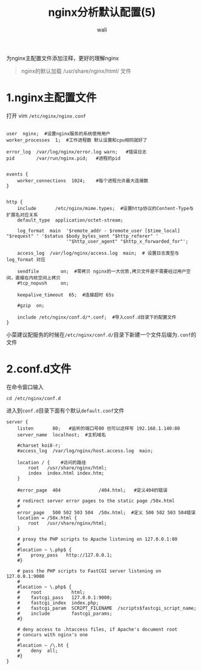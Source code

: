 ﻿---
layout: post
title: nginx分析默认配置(5)  #标题
tagline: 基于Nginx的中间架构
category: nginx      #分类
author: wali    #作者
tag: nginx     #标签
ghurl:        #github url
ghurl_zip:    #github zip下载

post_nav: false
---

为nginx主配置文件添加注释，更好的理解nginx

> nginx的默认加载 /usr/share/nginx/html/ 文件



# 1.nginx主配置文件

打开 vim `/etc/nginx/nginx.conf`

```nginx

user  nginx;  #设置nginx服务的系统使用用户
worker_processes  1;  #工作进程数 默认设置和cpu相同就好了

error_log  /var/log/nginx/error.log warn;   #错误日志
pid        /var/run/nginx.pid;   #进程的pid


events {
    worker_connections  1024;    #每个进程允许最大连接数
}


http {
    include       /etc/nginx/mime.types;  #设置http协议的Content-Type与扩展名对应关系
    default_type  application/octet-stream;

    log_format  main  '$remote_addr - $remote_user [$time_local] "$request" ' '$status $body_bytes_sent "$http_referer" '
                      '"$http_user_agent" "$http_x_forwarded_for"'; 

    access_log  /var/log/nginx/access.log  main;  # 设置日志类型与log_format 对应

    sendfile        on;  #零拷贝 nginx的一大优势,拷贝文件是不需要经过用户空间，直接在内核空间上拷贝
    #tcp_nopush     on; 

    keepalive_timeout  65;  #连接超时 65s

    #gzip  on;

    include /etc/nginx/conf.d/*.conf;  #导入conf.d目录下的配置文件
}
```
小菜建议配服务的时候在`/etc/nginx/conf.d/`目录下新建一个文件后缀为`.conf`的文件

# 2.conf.d文件

在命令窗口输入 

	cd /etc/nginx/conf.d

进入到`conf.d`目录下面有个默认`default.conf`文件

```nginx
server {
    listen       80;   #监听的端口号80 也可以这样写 192.168.1.140:80
    server_name  localhost;  #主机域名

    #charset koi8-r;
    #access_log  /var/log/nginx/host.access.log  main;

    location / {    #访问的路径
        root   /usr/share/nginx/html;
        index  index.html index.htm;
    }   

    #error_page  404              /404.html;   #定义404的错误

    # redirect server error pages to the static page /50x.html
    #   
    error_page   500 502 503 504  /50x.html;  #定义 500 502 503 504错误
    location = /50x.html {
        root   /usr/share/nginx/html;
    }   

    # proxy the PHP scripts to Apache listening on 127.0.0.1:80
    #   
    #location ~ \.php$ {
    #    proxy_pass   http://127.0.0.1;
    #}  

    # pass the PHP scripts to FastCGI server listening on 127.0.0.1:9000
    #   
    #location ~ \.php$ {
    #    root           html;
    #    fastcgi_pass   127.0.0.1:9000;
    #    fastcgi_index  index.php;
    #    fastcgi_param  SCRIPT_FILENAME  /scripts$fastcgi_script_name;
    #    include        fastcgi_params;
    #}

    # deny access to .htaccess files, if Apache's document root
    # concurs with nginx's one
    #
    #location ~ /\.ht {
    #    deny  all;
    #}
}

```








